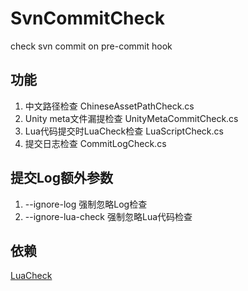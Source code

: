 # SvnCommitCheck
check svn commit on pre-commit hook

## 功能

1. 中文路径检查 ChineseAssetPathCheck.cs
2. Unity meta文件漏提检查 UnityMetaCommitCheck.cs
3. Lua代码提交时LuaCheck检查 LuaScriptCheck.cs
4. 提交日志检查 CommitLogCheck.cs

## 提交Log额外参数
1. --ignore-log 强制忽略Log检查
2. --ignore-lua-check 强制忽略Lua代码检查


## 依赖

[LuaCheck](https://github.com/lunarmodules/luacheck)
